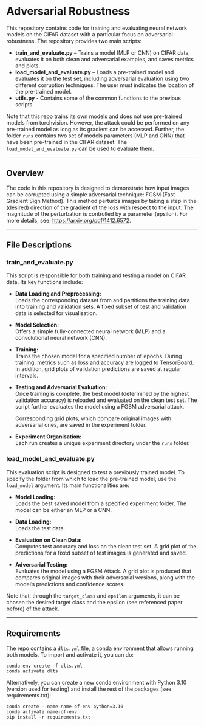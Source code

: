 # Adversarial Robustness

This repository contains code for training and evaluating neural network models on the CIFAR dataset with a particular focus on adversarial robustness. The repository provides two main scripts:

- **train_and_evaluate.py** – Trains a model (MLP or CNN) on CIFAR data, evaluates it on both clean and adversarial examples, and saves metrics and plots.
- **load_model_and_evaluate.py** – Loads a pre-trained model and evaluates it on the test set, including adversarial evaluation using two different corruption techniques. The user must indicates the location of the pre-trained model.
- **utils.py** - Contains some of the common functions to the previous scripts.

Note that this repo trains its own models and does not use pre-trained models from torchvision. However, the attack could be performed on any pre-trained model as long as its gradient can be accessed. Further, the folder `runs` contains two set of models parameters (MLP and CNN) that have been pre-trained in the CIFAR dataset. The `load_model_and_evaluate.py` can be used to evaluate them.

---

## Overview

The code in this repository is designed to demonstrate how input images can be corrupted using a simple adversarial technique: FGSM (Fast Gradient Sign Method).  This method perturbs images by taking a step in the (desired) direction of the gradient of the loss with respect to the input. The magnitude of the perturbation is controlled by a parameter (epsilon). For more details, see: https://arxiv.org/pdf/1412.6572.

---

## File Descriptions

### train_and_evaluate.py

This script is responsible for both training and testing a model on CIFAR data. Its key functions include:

- **Data Loading and Preprocessing:**  
  Loads the corresponding dataset from and partitions the training data into training and validation sets. A fixed subset of test and validation data is selected for visualisation.

- **Model Selection:**  
  Offers a simple fully-connected neural network (MLP) and a convolutional neural network (CNN).

- **Training:**  
  Trains the chosen model for a specified number of epochs. During training, metrics such as loss and accuracy are logged to TensorBoard. In addition, grid plots of validation predictions are saved at regular intervals.

- **Testing and Adversarial Evaluation:**  
  Once training is complete, the best model (determined by the highest validation accuracy) is reloaded and evaluated on the clean test set. The script further evaluates the model using a FGSM adversarial attack.
  
  Corresponding grid plots, which compare original images with adversarial ones, are saved in the experiment folder.

- **Experiment Organisation:**  
  Each run creates a unique experiment directory under the `runs` folder.

### load_model_and_evaluate.py

This evaluation script is designed to test a previously trained model. To specify the folder from which to load the pre-trained model, use the `load_model` argument. Its main functionalities are:

- **Model Loading:**  
  Loads the best saved model from a specified experiment folder. The model can be either an MLP or a CNN.

- **Data Loading:**  
  Loads the test data.

- **Evaluation on Clean Data:**  
  Computes test accuracy and loss on the clean test set. A grid plot of the predictions for a fixed subset of test images is generated and saved.

- **Adversarial Testing:**  
  Evaluates the model using a FGSM Attack. A grid plot is produced that compares original images with their adversarial versions, along with the model’s predictions and confidence scores.


Note that, through the `target_class` and `epsilon` arguments, it can be chosen the desired target class and the epsilon (see referenced paper before) of the attack.

---

## Requirements


The repo contains a `dlts.yml` file, a conda environment that allows running both models. To import and activate it, you can do:

```
conda env create -f dlts.yml
conda activate dlts
```

Alternatively, you can create a new conda environment with Python 3.10 (version used for testing) and install the rest of the packages (see requirements.txt):

```
conda create --name name-of-env python=3.10
conda activate name-of-env
pip install -r requirements.txt
```